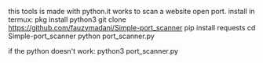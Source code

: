 this tools is made with python.it works to 
scan a website open port.
install in termux:
pkg install python3
git clone https://github.com/fauzymadani/Simple-port_scanner
pip install requests
cd Simple-port_scanner
python port_scanner.py

if the python doesn't work:
python3 port_scanner.py


